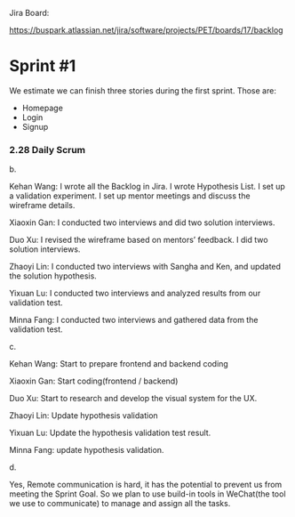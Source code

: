 Jira Board: 

https://buspark.atlassian.net/jira/software/projects/PET/boards/17/backlog
# Sprint #1

We estimate we can finish three stories during the first sprint. Those are: 

- Homepage
- Login
- Signup

### 2.28 Daily Scrum

b.

Kehan Wang: I wrote all the Backlog in Jira. I wrote Hypothesis List. I set up a validation experiment. I set up mentor meetings and discuss the wireframe details. 

Xiaoxin Gan: I conducted two interviews and did two solution interviews.

Duo Xu: I revised the wireframe based on mentors’ feedback. I did two solution interviews. 

Zhaoyi Lin: I conducted two interviews with Sangha and Ken, and updated the solution hypothesis.

Yixuan Lu: I conducted two interviews and analyzed results from our validation test.

Minna Fang: I conducted two interviews and gathered data from the validation test.

c.

Kehan Wang: Start to prepare frontend and backend coding

Xiaoxin Gan: Start coding(frontend / backend)

Duo Xu: Start to research and develop the visual system for the UX. 

Zhaoyi Lin: Update hypothesis validation 

Yixuan Lu: Update the hypothesis validation test result.

Minna Fang: update hypothesis validation.

d.

Yes, Remote communication is hard, it has the potential to prevent us from meeting the Sprint Goal. So we plan to use build-in tools in WeChat(the tool we use to communicate) to manage and assign all the tasks.
